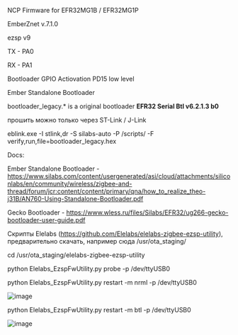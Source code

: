 NCP Firmware for EFR32MG1B / EFR32MG1P

EmberZnet v.7.1.0

ezsp v9

TX - PA0

RX - PA1


Bootloader GPIO Actiovation PD15 low level



Ember Standalone Bootloader

bootloader_legacy.* is a original bootloader __EFR32 Serial Btl v6.2.1.3 b0__

прошить можно только через ST-Link / J-Link

eblink.exe -I stlink,dr -S silabs-auto -P /scripts/ -F verify,run,file=bootloader_legacy.hex


Docs:

Ember Standalone Bootloader - https://www.silabs.com/content/usergenerated/asi/cloud/attachments/siliconlabs/en/community/wireless/zigbee-and-thread/forum/jcr:content/content/primary/qna/how_to_realize_theo-j31B/AN760-Using-Standalone-Bootloader.pdf

Gecko Bootloader - https://www.wless.ru/files/Silabs/EFR32/ug266-gecko-bootloader-user-guide.pdf



Скрипты Elelabs (https://github.com/Elelabs/elelabs-zigbee-ezsp-utility), предварительно скачать, например сюда /usr/ota_staging/

cd /usr/ota_staging/elelabs-zigbee-ezsp-utility

python Elelabs_EzspFwUtility.py probe -p /dev/ttyUSB0

python Elelabs_EzspFwUtility.py restart -m nrml -p /dev/ttyUSB0

![image](https://user-images.githubusercontent.com/10882718/198719110-ea99b3ac-4a54-45b7-ab11-4450718c6e52.png)


python Elelabs_EzspFwUtility.py restart -m btl -p /dev/ttyUSB0

![image](https://user-images.githubusercontent.com/10882718/198719050-d7779da7-d747-490a-b643-41d6002be01e.png)

